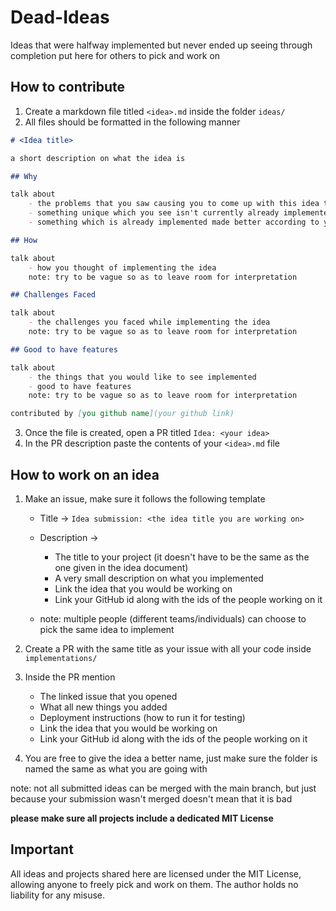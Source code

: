 # Dead-Ideas

Ideas that were halfway implemented but never ended up seeing through completion put here for others to pick and work on

## How to contribute

1. Create a markdown file titled `<idea>.md` inside the folder `ideas/`
2. All files should be formatted in the following manner 

```md 
# <Idea title>

a short description on what the idea is 

## Why

talk about 
    - the problems that you saw causing you to come up with this idea to solve it 
    - something unique which you see isn't currently already implemented
    - something which is already implemented made better according to you

## How 

talk about 
    - how you thought of implementing the idea
    note: try to be vague so as to leave room for interpretation

## Challenges Faced

talk about 
    - the challenges you faced while implementing the idea
    note: try to be vague so as to leave room for interpretation

## Good to have features

talk about 
    - the things that you would like to see implemented
    - good to have features
    note: try to be vague so as to leave room for interpretation

contributed by [you github name](your github link)
```
3. Once the file is created, open a PR titled `Idea: <your idea>`
4. In the PR description paste the contents of your `<idea>.md` file

## How to work on an idea

1. Make an issue, make sure it follows the following template
    - Title -> `Idea submission: <the idea title you are working on>`
    - Description ->
        - The title to your project (it doesn't have to be the same as the one given in the idea document)
        - A very small description on what you implemented 
        - Link the idea that you would be working on 
        - Link your GitHub id along with the ids of the people working on it

    - note: multiple people (different teams/individuals) can choose to pick the same idea to implement

2. Create a PR with the same title as your issue with all your code inside `implementations/`
3. Inside the PR mention
    - The linked issue that you opened 
    - What all new things you added
    - Deployment instructions (how to run it for testing)
    - Link the idea that you would be working on 
    - Link your GitHub id along with the ids of the people working on it
4. You are free to give the idea a better name, just make sure the folder is named the same as what you are going with

note: not all submitted ideas can be merged with the main branch, but just because your submission wasn't merged doesn't mean that it is bad

**please make sure all projects include a dedicated MIT License**

## Important

All ideas and projects shared here are licensed under the MIT License, allowing anyone to freely pick and work on them. The author holds no liability for any misuse.
